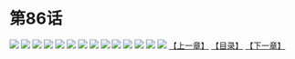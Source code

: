 # 第86话
![](https://s1.baozimh.com/scomic/yuekanshaonuyeqijun-chunquan/0/90-3oqx/1.jpg)
![](https://s1.baozimh.com/scomic/yuekanshaonuyeqijun-chunquan/0/90-3oqx/2.jpg)
![](https://s1.baozimh.com/scomic/yuekanshaonuyeqijun-chunquan/0/90-3oqx/3.jpg)
![](https://s1.baozimh.com/scomic/yuekanshaonuyeqijun-chunquan/0/90-3oqx/4.jpg)
![](https://s1.baozimh.com/scomic/yuekanshaonuyeqijun-chunquan/0/90-3oqx/5.jpg)
![](https://s1.baozimh.com/scomic/yuekanshaonuyeqijun-chunquan/0/90-3oqx/6.jpg)
![](https://s1.baozimh.com/scomic/yuekanshaonuyeqijun-chunquan/0/90-3oqx/7.jpg)
![](https://s1.baozimh.com/scomic/yuekanshaonuyeqijun-chunquan/0/90-3oqx/8.jpg)
![](https://s1.baozimh.com/scomic/yuekanshaonuyeqijun-chunquan/0/90-3oqx/9.jpg)
![](https://s1.baozimh.com/scomic/yuekanshaonuyeqijun-chunquan/0/90-3oqx/10.jpg)
![](https://s1.baozimh.com/scomic/yuekanshaonuyeqijun-chunquan/0/90-3oqx/11.jpg)
![](https://s1.baozimh.com/scomic/yuekanshaonuyeqijun-chunquan/0/90-3oqx/12.jpg)
![](https://s1.baozimh.com/scomic/yuekanshaonuyeqijun-chunquan/0/90-3oqx/13.jpg)
![](https://s1.baozimh.com/scomic/yuekanshaonuyeqijun-chunquan/0/90-3oqx/14.jpg)
[【上一章】](./90.md)
[【目录】](./README.md)
[【下一章】](./92.md)
